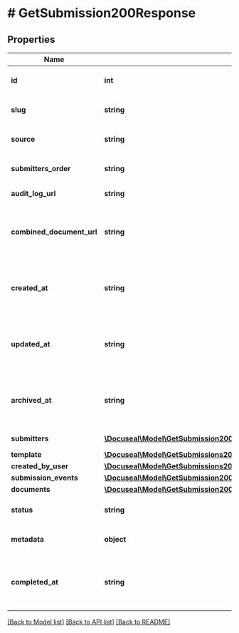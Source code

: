# # GetSubmission200Response

## Properties

Name | Type | Description | Notes
------------ | ------------- | ------------- | -------------
**id** | **int** | Submission unique ID number. | [optional]
**slug** | **string** | Unique slug of the submission. | [optional]
**source** | **string** | The source of the submission. | [optional]
**submitters_order** | **string** | The order of submitters. | [optional]
**audit_log_url** | **string** | Audit log file URL. | [optional]
**combined_document_url** | **string** | Combined PDF file URL with documents and Audit Log. | [optional]
**created_at** | **string** | The date and time when the submission was created. | [optional]
**updated_at** | **string** | The date and time when the submission was last updated. | [optional]
**archived_at** | **string** | The date and time when the submission was archived. | [optional]
**submitters** | [**\Docuseal\Model\GetSubmission200ResponseSubmittersInner[]**](GetSubmission200ResponseSubmittersInner.md) | The list of submitters. | [optional]
**template** | [**\Docuseal\Model\GetSubmissions200ResponseDataInnerTemplate**](GetSubmissions200ResponseDataInnerTemplate.md) |  | [optional]
**created_by_user** | [**\Docuseal\Model\GetSubmissions200ResponseDataInnerCreatedByUser**](GetSubmissions200ResponseDataInnerCreatedByUser.md) |  | [optional]
**submission_events** | [**\Docuseal\Model\GetSubmission200ResponseSubmissionEventsInner[]**](GetSubmission200ResponseSubmissionEventsInner.md) |  | [optional]
**documents** | [**\Docuseal\Model\GetSubmission200ResponseSubmittersInnerDocumentsInner[]**](GetSubmission200ResponseSubmittersInnerDocumentsInner.md) |  | [optional]
**status** | **string** | The status of the submission. | [optional]
**metadata** | **object** | Object with custom metadata. | [optional]
**completed_at** | **string** | The date and time when the submission was fully completed. | [optional]

[[Back to Model list]](../../README.md#models) [[Back to API list]](../../README.md#endpoints) [[Back to README]](../../README.md)
